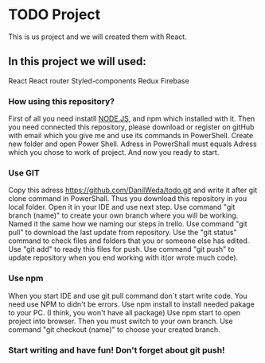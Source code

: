 # TODO Project

This is us project and we will created them with React.

## In this project we will used:

React
React router
Styled-components 
Redux
Firebase 

### How using this repository?
First of all you need instatll [NODE.JS](https://nodejs.org/en/), and npm which installed with it.
Then you need connected this repository, please download or register on gitHub with email which you give me and use its commands in PowerShell.
Create new folder and open Power Shell. Adress in PowerShall must equals Adress which you chose to work of project. And now you ready to start.

### Use GIT
Copy this adress https://github.com/DanilWeda/todo.git and write it after git clone command in PowerShall. 
Thus you download this repository in you local folder. Open it in your IDE and use next step. 
Use command "git branch (name)" to create your own branch where you will be working. Named it the same how we naming our steps in trello.
Use command "git pull" to download the last update from repository.
Use the "git status" command to check files and folders that you or someone else has edited.
Use "git add" to ready this files for push.
Use command "git push" to update repository when you end working with it(or wrote much code).

### Use npm 
When you start IDE and use git pull command don`t start write code.
You need use NPM to didn't be errors.
Use npm install to install needed pakage to your PC. (I think, you won't have all package)
Use npm start to open project into browser.
Then you must switch to your own branch. Use command "git checkout (name)" to choose your created branch.

### Start writing and have fun! Don't forget about git push! 

